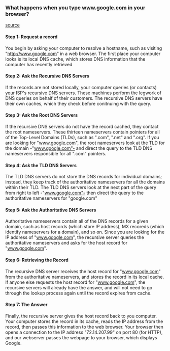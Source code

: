 ### What happens when you type www.google.com in your browser?

[source](https://www.glassdoor.com/Interview/What-happens-when-you-type-www-google-com-in-your-browser-QTN_56396.htm)

#### Step 1: Request a record

You begin by asking your computer to resolve a hostname, such as visiting "http://www.google.com" in a web browser.
The first place your computer looks is its local DNS cache, which stores DNS information that the computer has recently retrieved

#### Step 2: Ask the  Recursive DNS Servers

If the records are not stored locally, your computer queries (or contacts) your ISP's recursive DNS servers.
These machines perform the legwork of DNS queries on behalf of their customers.
The recursive DNS servers have their own caches, which they check before conitnuing with the query.

#### Step 3: Ask the Root DNS Servers

If the recursive DNS servers do not have the record cached, they contact the root nameservers.
These thirteen nameservers contain pointers for all of the Top-Level Domains (TLDs), such as ".com", ".net" and ".org".
If you are looking for "www.google.com", the root nameservers look at the TLD for the domain -"www.google.com"- and direct the query to the TLD DNS nameservers responsible for all ".com" pointers.

#### Step 4: Ask the TLD DNS Servers

The TLD DNS servers do not store the DNS records for individual domains; instead, they keep track of the authoritative nameservers for all the domains within their TLD.
The TLD DNS servers look at the next part of the query from right to left -"www.google.com"- then direct the query to the authoritative nameservers for "google.com"

#### Step 5: Ask the Authoritative DNS Servers

Authoritative nameservers contain all of the DNS records for a given domain, such as host records (which store IP address), MX recoreds (which identify nameservers for a domain), and so on.
Since you are looking for the IP address of "www.google.com", the recursive server queries the authoritative nameservers and asks for the host record for "www.google.com".

#### Step 6: Retrieving the Record

The recursive DNS server receives the host record for "www.google.com" from the authoritative nameservers, and stores the record in its local cache.
If anyone else requests the host record for "www.google.com", the recursive servers will already have the answer, and will not need to go through the lookup process again until the record expires from cache.

#### Step 7: The Answer

Finally, the recursive server gives the host record back to you computer. Your computer stores the record in its cache, reads the IP address from the record, then passes this information to the web browser. Your browser then opens a connection to the IP address "72.14.207.99" on port 80 (for HTTP), and our webserver passes the webpage to your browser, which displays Google.